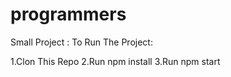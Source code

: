 # programmers
Small Project : To Run The Project:

1.Clon This Repo
2.Run npm install
3.Run npm start